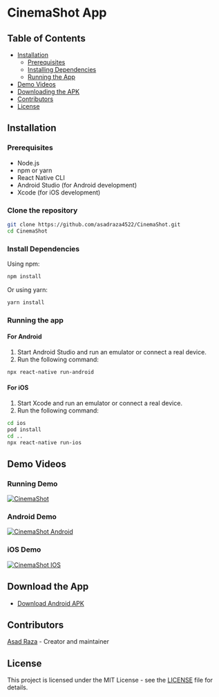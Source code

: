 # CinemaShot App

## Table of Contents
- [Installation](#installation)
  - [Prerequisites](#prerequisites)
  - [Installing Dependencies](#install-dependencies)
  - [Running the App](#running-the-app)
- [Demo Videos](#demo-videos)
- [Downloading the APK](#download-the-app)
- [Contributors](#contributors)
- [License](#license)

## Installation

### Prerequisites

- Node.js
- npm or yarn
- React Native CLI
- Android Studio (for Android development)
- Xcode (for iOS development)

### Clone the repository

```bash
git clone https://github.com/asadraza4522/CinemaShot.git
cd CinemaShot
```

### Install Dependencies

Using npm:
```bash
npm install
```

Or using yarn:
```bash
yarn install
```

### Running the app

#### For Android

1. Start Android Studio and run an emulator or connect a real device.
2. Run the following command:
```bash
npx react-native run-android
```

#### For iOS

1. Start Xcode and run an emulator or connect a real device.
2. Run the following command:
```bash
cd ios
pod install
cd ..
npx react-native run-ios
```

## Demo Videos

### Running Demo
[![CinemaShot](https://img.youtube.com/vi/Vj_EFbHQT28/hqdefault.jpg)](https://www.youtube.com/watch?v=Vj_EFbHQT28)

### Android Demo
[![CinemaShot Android](https://img.youtube.com/vi/wlV2W-wAWXk/hqdefault.jpg)](https://www.youtube.com/watch?v=wlV2W-wAWXk)


### iOS Demo
[![CinemaShot IOS](https://img.youtube.com/vi/r0OhCmj4BFg/hqdefault.jpg)](https://www.youtube.com/watch?v=r0OhCmj4BFg)

## Download the App

- [Download Android APK](https://www.mediafire.com/file/zi9mcua9rhphb84/CinemaShotApp.apk/file)

## Contributors
[Asad Raza](https://github.com/asadraza4522) - Creator and maintainer

## License

This project is licensed under the MIT License - see the [LICENSE](LICENSE) file for details.
